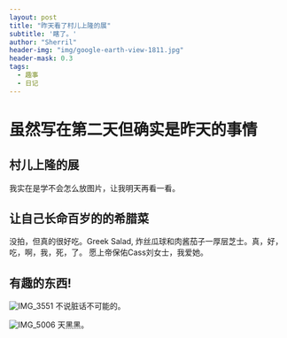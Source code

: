 ```yaml
---
layout: post
title: "昨天看了村儿上隆的展"
subtitle: '瞎了。'
author: "Sherril"
header-img: "img/google-earth-view-1811.jpg"
header-mask: 0.3
tags:
  - 趣事
  - 日记
---
```


# 虽然写在第二天但确实是昨天的事情
## 村儿上隆的展

我实在是学不会怎么放图片，让我明天再看一看。





## 让自己长命百岁的的希腊菜 
没拍，但真的很好吃。Greek Salad, 炸丝瓜球和肉酱茄子一厚层芝士。真，好，吃，啊，我，死，了。
愿上帝保佑Cass刘女士，我爱她。

## 有趣的东西!
![IMG_3551](https://i.loli.net/2019/06/03/5cf4eced5ac6f13901.jpg)
不说脏话不可能的。

![IMG_5006](media/15595551322609/IMG_5006.jpg)
天黑黑。


